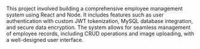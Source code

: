 
This project involved building a comprehensive employee management system using React and Node. It includes features such as user authentication with custom JWT tokenization, MySQL database integration, and secure data encryption. The system allows for seamless management of employee records, including CRUD operations and image uploading, with a well-designed user interface.
